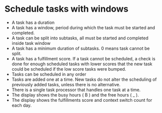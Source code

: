 # Schedule tasks with windows

- A task has a duration
- A task has a window, period during which the task must be started and completed.
- A task can be split into subtasks, all must be started and completed inside task window
- A task has a minimum duration of subtasks.  0 means task cannot be split.
- A task has a fulfillment score.  If a task cannot be scheduled, a check is done for enough scheduled tasks with lower scores that the new task could be scheduled if the low score tasks were bumped.
- Tasks can be scheduled in any order
- Tasks are added one at a time.  New tasks do not alter the scheduling of previously added tasks, unless there is no alternative.
- There is a single task processor that handles one task at a time.
- The display shows the busy hours ( B ) and the free hours ( _ ).
- The display shows the fulfillments score and context switch count for each day.
